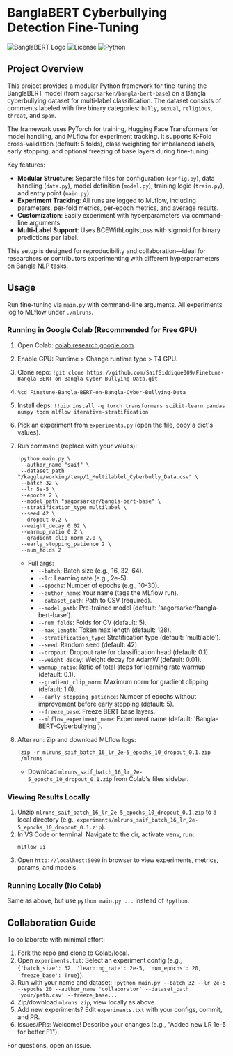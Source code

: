 # BanglaBERT Cyberbullying Detection Fine-Tuning

![BanglaBERT Logo](https://img.shields.io/badge/Model-BanglaBERT-blue) ![License](https://img.shields.io/badge/License-MIT-green) ![Python](https://img.shields.io/badge/Python-3.8%2B-yellow)

## Project Overview

This project provides a modular Python framework for fine-tuning the BanglaBERT model (from `sagorsarker/bangla-bert-base`) on a Bangla cyberbullying dataset for multi-label classification. The dataset consists of comments labeled with five binary categories: `bully`, `sexual`, `religious`, `threat`, and `spam`.

The framework uses PyTorch for training, Hugging Face Transformers for model handling, and MLflow for experiment tracking. It supports K-Fold cross-validation (default: 5 folds), class weighting for imbalanced labels, early stopping, and optional freezing of base layers during fine-tuning.

Key features:
- **Modular Structure**: Separate files for configuration (`config.py`), data handling (`data.py`), model definition (`model.py`), training logic (`train.py`), and entry point (`main.py`).
- **Experiment Tracking**: All runs are logged to MLflow, including parameters, per-fold metrics, per-epoch metrics, and average results.
- **Customization**: Easily experiment with hyperparameters via command-line arguments.
- **Multi-Label Support**: Uses BCEWithLogitsLoss with sigmoid for binary predictions per label.

This setup is designed for reproducibility and collaboration—ideal for researchers or contributors experimenting with different hyperparameters on Bangla NLP tasks.

## Usage

Run fine-tuning via `main.py` with command-line arguments. All experiments log to MLflow under `./mlruns`.

### Running in Google Colab (Recommended for Free GPU)
1. Open Colab: [colab.research.google.com](https://colab.research.google.com).
2. Enable GPU: Runtime > Change runtime type > T4 GPU.
3. Clone repo: `!git clone https://github.com/SaifSiddique009/Finetune-Bangla-BERT-on-Bangla-Cyber-Bullying-Data.git`
4. `%cd Finetune-Bangla-BERT-on-Bangla-Cyber-Bullying-Data`
5. Install deps: `!!pip install -q torch transformers scikit-learn pandas numpy tqdm mlflow iterative-stratification`
6. Pick an experiment from `experiments.py` (open the file, copy a dict's values).
7. Run command (replace with your values):
   ```
   !python main.py \
    --author_name "saif" \
    --dataset_path "/kaggle/working/temp/1_Multilablel_Cyberbully_Data.csv" \
    --batch 32 \
    --lr 5e-5 \
    --epochs 2 \
    --model_path "sagorsarker/bangla-bert-base" \
    --stratification_type multilabel \
    --seed 42 \
    --dropout 0.2 \
    --weight_decay 0.02 \
    --warmup_ratio 0.2 \
    --gradient_clip_norm 2.0 \
    --early_stopping_patience 2 \
    --num_folds 2
   ```
   - Full args:
     - `--batch`: Batch size (e.g., 16, 32, 64).
     - `--lr`: Learning rate (e.g., 2e-5).
     - `--epochs`: Number of epochs (e.g., 10-30).
     - `--author_name`: Your name (tags the MLflow run).
     - `--dataset_path`: Path to CSV (required).
     - `--model_path`: Pre-trained model (default: 'sagorsarker/bangla-bert-base').
     - `--num_folds`: Folds for CV (default: 5).
     - `--max_length`: Token max length (default: 128).
     - `--stratification_type`: Stratification type (default: 'multilable').
     - `--seed`: Random seed (default: 42).
     - `--dropout`: Dropout rate for classification head (default: 0.1).
     - `--weight_decay`: Weight decay for AdamW (default: 0.01).
     - `warmup_ratio`: Ratio of total steps for learning rate warmup (default: 0.1).
     - `--gradient_clip_norm`: Maximum norm for gradient clipping (default: 1.0).
     - `--early_stopping_patience`: Number of epochs without improvement before early stopping (default: 5).
     - `--freeze_base`: Freeze BERT base layers.
     - `--mlflow_experiment_name`: Experiment name (default: 'Bangla-BERT-Cyberbullying').

8. After run: Zip and download MLflow logs:
   ```
   !zip -r mlruns_saif_batch_16_lr_2e-5_epochs_10_dropout_0.1.zip ./mlruns
   ```
   - Download `mlruns_saif_batch_16_lr_2e-5_epochs_10_dropout_0.1.zip` from Colab's files sidebar.

### Viewing Results Locally
1. Unzip `mlruns_saif_batch_16_lr_2e-5_epochs_10_dropout_0.1.zip` to a local directory (e.g., `experiments/mlruns_saif_batch_16_lr_2e-5_epochs_10_dropout_0.1.zip`).
2. In VS Code or terminal: Navigate to the dir, activate venv, run:
   ```
   mlflow ui
   ```
3. Open `http://localhost:5000` in browser to view experiments, metrics, params, and models.

### Running Locally (No Colab)
Same as above, but use `python main.py ...` instead of `!python`.

## Collaboration Guide

To collaborate with minimal effort:
1. Fork the repo and clone to Colab/local.
2. Open `experiments.txt`: Select an experiment config (e.g., `{'batch_size': 32, 'learning_rate': 2e-5, 'num_epochs': 20, 'freeze_base': True}`).
3. Run with your name and dataset: `!python main.py --batch 32 --lr 2e-5 --epochs 20 --author_name 'collaborator' --dataset_path 'your/path.csv' --freeze_base...`
4. Zip/download `mlruns.zip`, view locally as above.
5. Add new experiments? Edit `experiments.txt` with your configs, commit, and PR.
6. Issues/PRs: Welcome! Describe your changes (e.g., "Added new LR 1e-5 for better F1").

For questions, open an issue.
